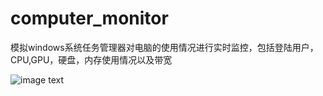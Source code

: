 # computer_monitor
模拟windows系统任务管理器对电脑的使用情况进行实时监控，包括登陆用户，CPU,GPU，硬盘，内存使用情况以及带宽

![image text](https://github.com/enduranceever/image_repository/blob/master/computer_monitor/1.PNG)
